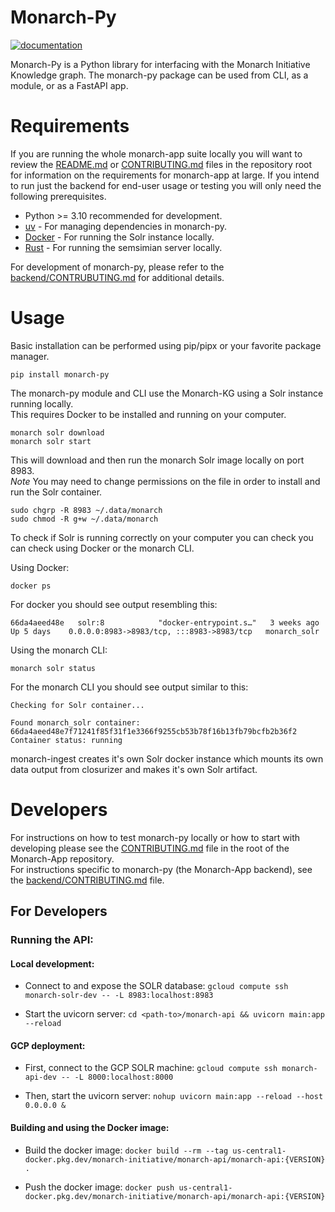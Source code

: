# Monarch-Py

[![documentation](https://img.shields.io/badge/-Documentation-purple?logo=read-the-docs&logoColor=white&style=for-the-badge)](https://monarch-initiative.github.io/monarch-app)

Monarch-Py is a Python library for interfacing with the Monarch Initiative Knowledge graph. The monarch-py package can be used from CLI, as a module, or as a FastAPI app.

# Requirements

If you are running the whole monarch-app suite locally you will want to review the [README.md](../README.md) or [CONTRIBUTING.md](../CONTRIBUTING.md) files in the repository root for information on the requirements for monarch-app at large. If you intend to run just the backend for end-user usage or testing you will only need the following prerequisites.

- Python >= 3.10 recommended for development.
- [uv](https://docs.astral.sh/uv/) - For managing dependencies in monarch-py.
- [Docker](https://docs.docker.com/get-docker/) - For running the Solr instance locally.
- [Rust](https://www.rust-lang.org/tools/install) - For running the semsimian server locally.

For development of monarch-py, please refer to the [backend/CONTRUBUTING.md](CONTRIBUTING.md) for additional details.

# Usage

Basic installation can be performed using pip/pipx or your favorite package manager.

```
pip install monarch-py
```

The monarch-py module and CLI use the Monarch-KG using a Solr instance running locally.  
This requires Docker to be installed and running on your computer.

```
monarch solr download
monarch solr start
```

This will download and then run the monarch Solr image locally on port 8983.  
_Note_ You may need to change permissions on the file in order to install and run the Solr container.

```
sudo chgrp -R 8983 ~/.data/monarch
sudo chmod -R g+w ~/.data/monarch
```

To check if Solr is running correctly on your computer you can check you can check using Docker or the monarch CLI.

Using Docker:

```
docker ps
```

For docker you should see output resembling this:

```
66da4aeed48e   solr:8            "docker-entrypoint.s…"   3 weeks ago    Up 5 days    0.0.0.0:8983->8983/tcp, :::8983->8983/tcp   monarch_solr
```

Using the monarch CLI:

```
monarch solr status
```

For the monarch CLI you should see output similar to this:

```
Checking for Solr container...

Found monarch_solr container: 66da4aeed48e7f71241f85f31f1e3366f9255cb53b78f16b13fb79bcfb2b36f2
Container status: running
```

monarch-ingest creates it's own Solr docker instance which mounts its own data output from closurizer and makes it's own Solr artifact.

# Developers

For instructions on how to test monarch-py locally or how to start with developing please see the [CONTRIBUTING.md](../CONTRIBUTING.md) file in the root of the Monarch-App repository.  
For instructions specific to monarch-py (the Monarch-App backend), see the [backend/CONTRIBUTING.md](./CONTRIBUTING.md) file.

## For Developers

### Running the API:

#### Local development:

- Connect to and expose the SOLR database:
  `gcloud compute ssh monarch-solr-dev -- -L 8983:localhost:8983`

- Start the uvicorn server:
  `cd <path-to>/monarch-api && uvicorn main:app --reload`

#### GCP deployment:

- First, connect to the GCP SOLR machine:
  `gcloud compute ssh monarch-api-dev -- -L 8000:localhost:8000`

- Then, start the uvicorn server:
  `nohup uvicorn main:app --reload --host 0.0.0.0 &`

#### Building and using the Docker image:

- Build the docker image:
  `docker build --rm --tag us-central1-docker.pkg.dev/monarch-initiative/monarch-api/monarch-api:{VERSION} . `

- Push the docker image:
  `docker push us-central1-docker.pkg.dev/monarch-initiative/monarch-api/monarch-api:{VERSION}`
